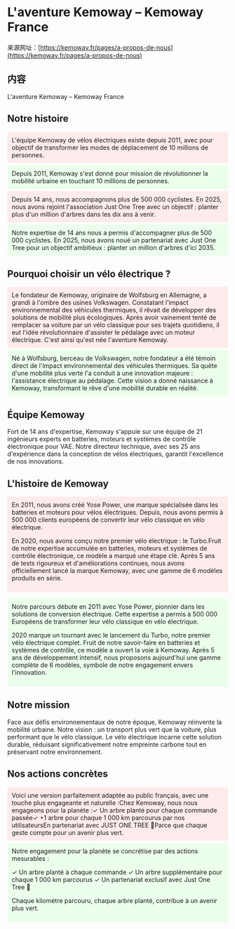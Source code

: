 <style>
.old-text {
  background-color: #ffebeb;
  padding: 10px;
  margin: 5px 0;
  border-radius: 4px;
}
.new-text {
  background-color: #ebffeb;
  padding: 10px;
  margin: 5px 0;
  border-radius: 4px;
}
/* For inline changes within paragraphs */
.removed {
  text-decoration: line-through;
  color: #666;
}
.added {
  font-weight: bold;
}
</style>

# L'aventure Kemoway – Kemoway France

来源网址：[https://kemoway.fr/pages/a-propos-de-nous](https://kemoway.fr/pages/a-propos-de-nous)

## 内容

L'aventure Kemoway – Kemoway France

## Notre histoire

<div class="old-text">L'équipe Kemoway de vélos électriques existe depuis 2011, avec pour objectif de transformer les modes de déplacement de 10 millions de personnes.</div>

<div class="new-text">Depuis 2011, Kemoway s'est donné pour mission de révolutionner la mobilité urbaine en touchant 10 millions de personnes.</div>

<div class="old-text">Depuis 14 ans, nous accompagnons plus de 500 000 cyclistes. En 2025, nous avons rejoint l'association Just One Tree avec un objectif : planter plus d'un million d'arbres dans les dix ans à venir.</div>

<div class="new-text">Notre expertise de 14 ans nous a permis d'accompagner plus de 500 000 cyclistes. En 2025, nous avons noué un partenariat avec Just One Tree pour un objectif ambitieux : planter un million d'arbres d'ici 2035.</div>

## Pourquoi choisir un vélo électrique ?

<div class="old-text">Le fondateur de Kemoway, originaire de Wolfsburg en Allemagne, a grandi à l'ombre des usines Volkswagen. Constatant l'impact environnemental des véhicules thermiques, il rêvait de développer des solutions de mobilité plus écologiques. Après avoir vainement tenté de remplacer sa voiture par un vélo classique pour ses trajets quotidiens, il eut l'idée révolutionnaire d'assister le pédalage avec un moteur électrique. C'est ainsi qu'est née l'aventure Kemoway.</div>

<div class="new-text">Né à Wolfsburg, berceau de Volkswagen, notre fondateur a été témoin direct de l'impact environnemental des véhicules thermiques. Sa quête d'une mobilité plus verte l'a conduit à une innovation majeure : l'assistance électrique au pédalage. Cette vision a donné naissance à Kemoway, transformant le rêve d'une mobilité durable en réalité.</div>

## Équipe Kemoway

Fort de 14 ans d'expertise, Kemoway s'appuie sur une équipe de 21 ingénieurs experts en batteries, moteurs et systèmes de contrôle électronique pour VAE. Notre directeur technique, avec ses 25 ans d'expérience dans la conception de vélos électriques, garantit l'excellence de nos innovations.

## L'histoire de Kemoway

<div class="old-text">En 2011, nous avons créé Yose Power, une marque spécialisée dans les batteries et moteurs pour vélos électriques. Depuis, nous avons permis à 500 000 clients européens de convertir leur vélo classique en vélo électrique.

En 2020, nous avons conçu notre premier vélo électrique : le Turbo.Fruit de notre expertise accumulée en batteries, moteurs et systèmes de contrôle électronique, ce modèle a marqué une étape clé. Après 5 ans de tests rigoureux et d'améliorations continues, nous avons officiellement lancé la marque Kemoway, avec une gamme de 6 modèles produits en série.</div>

<div class="new-text">Notre parcours débute en 2011 avec Yose Power, pionnier dans les solutions de conversion électrique. Cette expertise a permis à 500 000 Européens de transformer leur vélo classique en vélo électrique.

2020 marque un tournant avec le lancement du Turbo, notre premier vélo électrique complet. Fruit de notre savoir-faire en batteries et systèmes de contrôle, ce modèle a ouvert la voie à Kemoway. Après 5 ans de développement intensif, nous proposons aujourd'hui une gamme complète de 6 modèles, symbole de notre engagement envers l'innovation.</div>

## Notre mission

Face aux défis environnementaux de notre époque, Kemoway réinvente la mobilité urbaine. Notre vision : un transport plus vert que la voiture, plus performant que le vélo classique. Le vélo électrique incarne cette solution durable, réduisant significativement notre empreinte carbone tout en préservant notre environnement.

## Nos actions concrètes

<div class="old-text">Voici une version parfaitement adaptée au public français, avec une touche plus engageante et naturelle :Chez Kemoway, nous nous engageons pour la planète :✓ Un arbre planté pour chaque commande passée✓ +1 arbre pour chaque 1 000 km parcourus par nos utilisateursEn partenariat avec JUST ONE TREE 🌱Parce que chaque geste compte pour un avenir plus vert.</div>

<div class="new-text">Notre engagement pour la planète se concrétise par des actions mesurables :

✓ Un arbre planté à chaque commande
✓ Un arbre supplémentaire pour chaque 1 000 km parcourus
✓ Un partenariat exclusif avec Just One Tree 🌱

Chaque kilomètre parcouru, chaque arbre planté, contribue à un avenir plus vert.</div>
